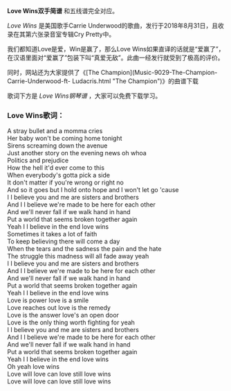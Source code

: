 

**Love Wins双手简谱** 和五线谱完全对应。

_Love Wins_ 是美国歌手Carrie Underwood的歌曲，发行于2018年8月31日，且收录在其第六张录音室专辑Cry Pretty中。

我们都知道Love是爱，Win是赢了，那么Love
Wins如果直译的话就是“爱赢了”，在汉语里面对“爱赢了”包装下叫“真爱无敌”。此曲一经发行就受到了极高的评价。

同时，网站还为大家提供了《[The Champion](Music-9029-The-Champion-Carrie-Underwood-ft-
Ludacris.html "The Champion")》的曲谱下载

歌词下方是 _Love Wins钢琴谱_ ，大家可以免费下载学习。

### Love Wins歌词：

A stray bullet and a momma cries  
Her baby won't be coming home tonight  
Sirens screaming down the avenue  
Just another story on the evening news oh whoa  
Politics and prejudice  
How the hell it'd ever come to this  
When everybody's gotta pick a side  
It don't matter if you're wrong or right no  
And so it goes but I hold onto hope and I won't let go 'cause  
I I believe you and me are sisters and brothers  
And I I believe we're made to be here for each other  
And we'll never fall if we walk hand in hand  
Put a world that seems broken together again  
Yeah I I believe in the end love wins  
Sometimes it takes a lot of faith  
To keep believing there will come a day  
When the tears and the sadness the pain and the hate  
The struggle this madness will all fade away yeah  
I I believe you and me are sisters and brothers  
And I I believe we're made to be here for each other  
And we'll never fall if we walk hand in hand  
Put a world that seems broken together again  
Yeah I I believe in the end love wins  
Love is power love is a smile  
Love reaches out love is the remedy  
Love is the answer love's an open door  
Love is the only thing worth fighting for yeah  
I I believe you and me are sisters and brothers  
And I I believe we're made to be here for each other  
And we'll never fall if we walk hand in hand  
Put a world that seems broken together again  
Yeah I I believe in the end love wins  
Oh yeah love wins  
Love will love can love still love wins  
Love will love can love still love wins


